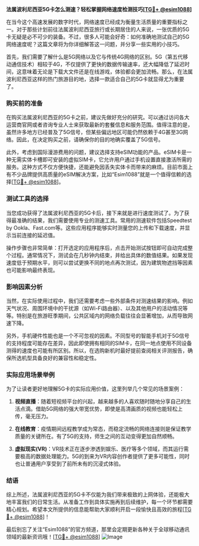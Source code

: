 **法属波利尼西亚5G卡怎么测速？轻松掌握网络速度检测技巧[[TG💪+ @esim1088](https://t.me/s/esim1088)]**

在当今这个高速发展的数字时代，网络速度已经成为衡量生活质量的重要指标之一。对于那些计划前往法属波利尼西亚旅行或长期居住的人来说，一张优质的5G卡无疑是必不可少的装备。不过，很多人可能会好奇：如何准确地测试自己的5G网络速度呢？这篇文章将为你详细解答这一问题，并分享一些实用的小技巧。

首先，我们需要了解什么是5G网络以及它与传统4G网络的区别。5G（第五代移动通信技术）相较于4G，不仅提供了更快的数据传输速率，还大幅降低了延迟时间，这意味着无论是下载大文件还是在线游戏，体验都会更加流畅。那么，在法属波利尼西亚这样的热门旅游目的地，选择一款适合自己的5G卡就显得尤为重要了。

### 购买前的准备

在购买法属波利尼西亚的5G卡之前，建议先做好充分的研究。可以通过访问各大运营商官网或者咨询专业人士来获取最新的套餐信息和服务范围。值得注意的是，虽然许多地方已经普及了5G信号，但某些偏远地区可能仍然依赖于4G甚至3G网络。因此，在决定购买之前，请确保你的目的地确实覆盖了5G信号。

此外，考虑到国际漫游费用的问题，建议选择支持eSIM功能的产品。eSIM卡是一种无需实体卡槽即可安装的虚拟SIM卡，它允许用户通过手机设置直接激活所需的服务。这种方式不仅方便快捷，还能避免因丢失实体卡而带来的麻烦。目前市面上有不少品牌提供高质量的eSIM解决方案，比如“Esim1088”就是一个值得信赖的选择[[TG💪+ @esim1088](https://t.me/s/esim1088)]。

### 测试工具的选择

当您成功获得了法属波利尼西亚的5G卡后，接下来就是进行速度测试了。为了获得最准确的结果，我们需要使用专业的测速工具。常用的测速软件包括Speedtest by Ookla、Fast.com等。这些应用程序能够实时测量您的上传和下载速度，并显示当前连接的延迟值。

操作步骤也非常简单：打开选定的应用程序后，点击开始测试按钮即可自动完成整个过程。通常情况下，测试会在几秒钟内结束，并给出具体的数值结果。如果发现速度低于预期水平，则可以尝试更换不同的地点再次测试，因为建筑物遮挡等因素也可能影响最终表现。

### 影响因素分析

当然，在实际使用过程中，我们还需要考虑一些外部条件对测速结果的影响。例如天气状况、周围环境中的干扰源（如Wi-Fi路由器）、以及其他用户的活动情况等等。特别是在旅游旺季期间，公共区域内的网络负载往往会显著增加，从而导致网速下降。

另外，手机硬件性能也是一个不可忽视的因素。不同型号的智能手机对于5G信号的支持程度可能存在差异，因此即使拥有相同的SIM卡，在同一地点使用不同设备测得的速度也可能有所区别。所以，在选购新机时最好提前查阅相关评测报告，确保所选机型具备良好的兼容性和稳定性。

### 实际应用场景举例

为了让读者更好地理解5G卡的实际应用价值，这里列举几个常见的场景案例：

1. **视频直播**：随着短视频平台的兴起，越来越多的人喜欢随时随地分享自己的生活点滴。借助5G网络的强大带宽优势，即使是高清画质的视频也能轻松上传，毫无压力。
   
2. **在线教育**：疫情期间远程教学成为常态，而稳定流畅的网络连接则是保证教学质量的关键所在。有了5G的支持，师生之间的互动变得更加自然顺畅。

3. **虚拟现实(VR)**：VR技术正在逐步渗透到娱乐、医疗等多个领域，而其运行需要极高的数据处理能力。5G的到来为VR内容创作者提供了更多可能性，同时也让普通用户享受到了前所未有的沉浸式体验。

### 结语

综上所述，法属波利尼西亚的5G卡不仅能为我们带来极致的上网体验，还能极大地丰富我们的日常生活。从准备工作到具体实施再到后续维护，每一个环节都需要精心规划。希望本文所提供的信息能帮助大家顺利开启一段愉快且高效的旅程[[TG💪+ @esim1088](https://t.me/s/esim1088)]！

最后别忘了关注“Esim1088”的官方频道，那里会定期更新各种关于全球移动通讯领域的最新资讯哦！[[TG💪+ @esim1088](https://t.me/s/esim1088)] ![Image](https://i.postimg.cc/4NQfJmqS/Snipaste-2025-05-13-00-14-12.png)